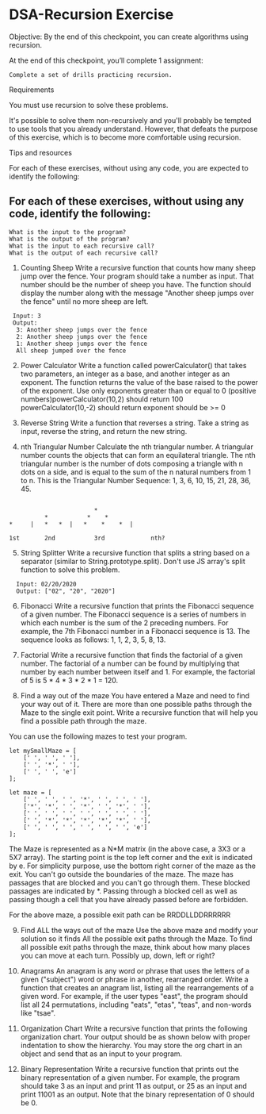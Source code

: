 # DSA-Recursion Exercise

Objective: By the end of this checkpoint, you can create algorithms using recursion.

At the end of this checkpoint, you’ll complete 1 assignment:

```
Complete a set of drills practicing recursion.
```

Requirements

You must use recursion to solve these problems.

It's possible to solve them non-recursively and you'll probably be tempted to use tools that you already understand. However, that defeats the purpose of this exercise, which is to become more comfortable using recursion.

Tips and resources

For each of these exercises, without using any code, you are expected to identify the following:

## For each of these exercises, without using any code, identify the following:

```
What is the input to the program?
What is the output of the program?
What is the input to each recursive call?
What is the output of each recursive call?
```

1. Counting Sheep
Write a recursive function that counts how many sheep jump over the fence. Your program should take a number as input. That number should be the number of sheep you have. The function should display the number along with the message "Another sheep jumps over the fence" until no more sheep are left.
```
 Input: 3
 Output:
  3: Another sheep jumps over the fence
  2: Another sheep jumps over the fence
  1: Another sheep jumps over the fence
  All sheep jumped over the fence
  ```

2. Power Calculator
Write a function called powerCalculator() that takes two parameters, an integer as a base, and another integer as an exponent. The function returns the value of the base raised to the power of the exponent. Use only exponents greater than or equal to 0 (positive numbers)powerCalculator(10,2) should return 100
powerCalculator(10,-2) should return exponent should be >= 0

3. Reverse String
Write a function that reverses a string. Take a string as input, reverse the string, and return the new string.

4. nth Triangular Number
  Calculate the nth triangular number. A triangular number counts the objects that can form an equilateral triangle. The nth triangular number is the number of     dots composing a triangle with n dots on a side, and is equal to the sum of the n natural numbers from 1 to n. This is the Triangular Number Sequence: 1, 3, 6,   10, 15, 21, 28, 36, 45.
  ```

                          *
            *           *    *
*     |   *   *  |   *    *    *  |

 1st       2nd           3rd             nth?  
``` 
 
5. String Splitter
    Write a recursive function that splits a string based on a separator (similar to String.prototype.split). Don't use JS array's split function to solve this       problem.
```
  Input: 02/20/2020
  Output: ["02", "20", "2020"]
  ```

6. Fibonacci
    Write a recursive function that prints the Fibonacci sequence of a given number. The Fibonacci sequence is a series of numbers in which each number is the       sum of the 2 preceding numbers. For example, the 7th Fibonacci number in a Fibonacci sequence is 13. The sequence looks as follows: 1, 1, 2, 3, 5, 8, 13.

7. Factorial
  Write a recursive function that finds the factorial of a given number. The factorial of a number can be found by multiplying that number by each number between   itself and 1. For example, the factorial of 5 is 5 * 4 * 3 * 2 * 1 = 120.

8. Find a way out of the maze
  You have entered a Maze and need to find your way out of it. There are more than one possible paths through the Maze to the single exit point. Write a           recursive function that will help you find a possible path through the maze.

You can use the following mazes to test your program.

```
let mySmallMaze = [
    [' ', ' ', ' '],
    [' ', '*', ' '],
    [' ', ' ', 'e']
];
```
```
let maze = [
    [' ', ' ', ' ', '*', ' ', ' ', ' '],
    ['*', '*', ' ', '*', ' ', '*', ' '],
    [' ', ' ', ' ', ' ', ' ', ' ', ' '],
    [' ', '*', '*', '*', '*', '*', ' '],
    [' ', ' ', ' ', ' ', ' ', ' ', 'e']
];
```

The Maze is represented as a N*M matrix (in the above case, a 3X3 or a 5X7 array). The starting point is the top left corner and the exit is indicated by e. For simplicity purpose, use the bottom right corner of the maze as the exit. You can't go outside the boundaries of the maze. The maze has passages that are blocked and you can't go through them. These blocked passages are indicated by *. Passing through a blocked cell as well as passing though a cell that you have already passed before are forbidden.

For the above maze, a possible exit path can be RRDDLLDDRRRRRR

9. Find ALL the ways out of the maze
Use the above maze and modify your solution so it finds All the possible exit paths through the Maze. To find all possible exit paths through the maze, think about how many places you can move at each turn. Possibly up, down, left or right?


10. Anagrams
An anagram is any word or phrase that uses the letters of a given ("subject") word or phrase in another, rearranged order. Write a function that creates an anagram list, listing all the rearrangements of a given word. For example, if the user types "east", the program should list all 24 permutations, including "eats", "etas", "teas", and non-words like "tsae".


11. Organization Chart
Write a recursive function that prints the following organization chart. Your output should be as shown below with proper indentation to show the hierarchy. You may store the org chart in an object and send that as an input to your program.

12. Binary Representation
Write a recursive function that prints out the binary representation of a given number. For example, the program should take 3 as an input and print 11 as output, or 25 as an input and print 11001 as an output. Note that the binary representation of 0 should be 0.

